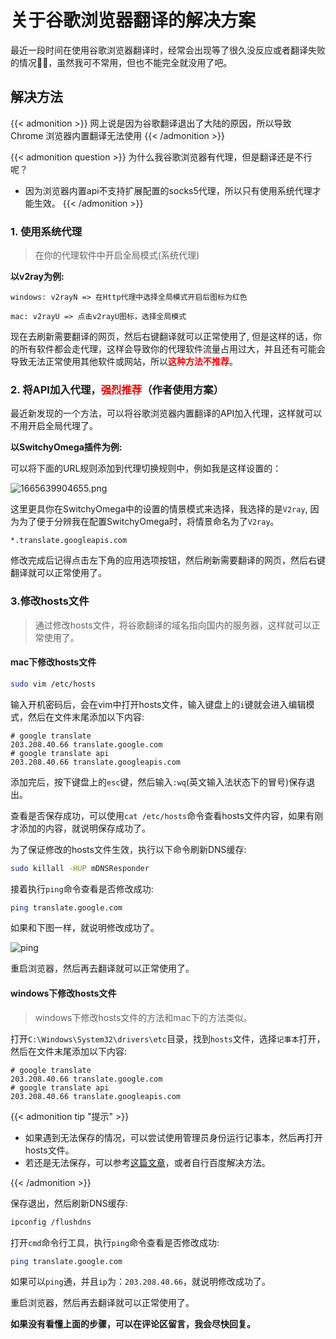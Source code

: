 # 关于谷歌浏览器翻译的解决方案


最近一段时间在使用谷歌浏览器翻译时，经常会出现等了很久没反应或者翻译失败的情况😮‍💨，虽然我可不常用，但也不能完全就没用了吧。

## 解决方法

{{< admonition >}}
网上说是因为谷歌翻译退出了大陆的原因，所以导致 Chrome 浏览器内置翻译无法使用
{{< /admonition >}}

{{< admonition question >}}
为什么我谷歌浏览器有代理，但是翻译还是不行呢？

- 因为浏览器内置api不支持扩展配置的socks5代理，所以只有使用系统代理才能生效。
{{< /admonition >}}

### 1. 使用系统代理

> 在你的代理软件中开启全局模式(系统代理)

**以v2ray为例:**

```code
windows: v2rayN => 在Http代理中选择全局模式开启后图标为红色

mac: v2rayU => 点击v2rayU图标，选择全局模式

```

现在去刷新需要翻译的网页，然后右键翻译就可以正常使用了, 但是这样的话，你的所有软件都会走代理，这样会导致你的代理软件流量占用过大，并且还有可能会导致无法正常使用其他软件或网站，所以<span style="color:red">**这种方法不推荐**</span>。

### 2. 将API加入代理，<span style="color:red">强烈推荐</span>（作者使用方案）

最近新发现的一个方法，可以将谷歌浏览器内置翻译的API加入代理，这样就可以不用开启全局代理了。

**以SwitchyOmega插件为例:**

可以将下面的URL规则添加到代理切换规则中，例如我是这样设置的：

![1665639904655.png](https://a.xuewuzhibu.cn/1/6347a5e9153e2-1.png)

这里更具你在SwitchyOmega中的设置的情景模式来选择，我选择的是`V2ray`, 因为为了便于分辨我在配置SwitchyOmega时，将情景命名为了`V2ray`。

```code
*.translate.googleapis.com
```

修改完成后记得点击左下角的应用选项按钮，然后刷新需要翻译的网页，然后右键翻译就可以正常使用了。

### 3.修改hosts文件

> 通过修改hosts文件，将谷歌翻译的域名指向国内的服务器，这样就可以正常使用了。

#### mac下修改hosts文件

```bash
sudo vim /etc/hosts
```

输入开机密码后，会在vim中打开hosts文件，输入键盘上的`i`键就会进入编辑模式，然后在文件末尾添加以下内容:

```code
# google translate
203.208.40.66 translate.google.com
# google translate api
203.208.40.66 translate.googleapis.com
```

添加完后，按下键盘上的`esc`键，然后输入`:wq`(英文输入法状态下的冒号)保存退出。

查看是否保存成功，可以使用`cat /etc/hosts`命令查看hosts文件内容，如果有刚才添加的内容，就说明保存成功了。

为了保证修改的hosts文件生效，执行以下命令刷新DNS缓存:

```bash
sudo killall -HUP mDNSResponder
```

接着执行`ping`命令查看是否修改成功:

```bash
ping translate.google.com
```

如果和下图一样，就说明修改成功了。

![ping](https://a.xuewuzhibu.cn/1/633909a456bef-1.png)

重启浏览器，然后再去翻译就可以正常使用了。

#### windows下修改hosts文件

> windows下修改hosts文件的方法和mac下的方法类似。

打开`C:\Windows\System32\drivers\etc`目录，找到`hosts`文件，选择`记事本`打开，然后在文件末尾添加以下内容:

```code
# google translate
203.208.40.66 translate.google.com
# google translate api
203.208.40.66 translate.googleapis.com
```

{{< admonition tip "提示" >}}

- 如果遇到无法保存的情况，可以尝试使用管理员身份运行记事本，然后再打开hosts文件。
- 若还是无法保存，可以参考[这篇文章](https://juejin.cn/post/6963514594245476393)，或者自行百度解决方法。

{{< /admonition >}}

保存退出，然后刷新DNS缓存:

```bash
ipconfig /flushdns
```

打开`cmd`命令行工具，执行`ping`命令查看是否修改成功:

```bash
ping translate.google.com
```

如果可以`ping`通，并且`ip`为：`203.208.40.66`，就说明修改成功了。

重启浏览器，然后再去翻译就可以正常使用了。

**如果没有看懂上面的步骤，可以在评论区留言，我会尽快回复。**

